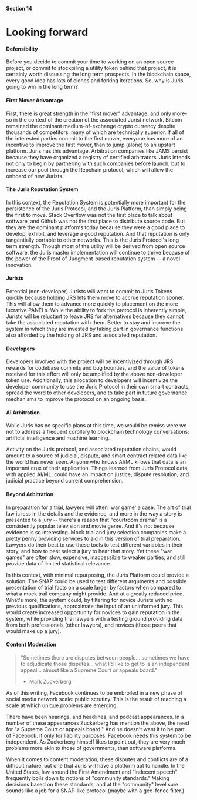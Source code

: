 **Section 14**
# Looking forward

#### Defensibility

Before you decide to commit your time to working on an open source project, or commit to stockpiling a utility token behind that project, it is certainly worth discussing the long term prospects. In the blockchain space, every good idea has lots of clones and forking iterations. So, why is Juris going to win in the long term?

#### First Mover Advantage

First, there is great strength in the "first mover" advantage, and only more-so in the context of the creation of the associated Jurist network. Bitcoin remained the dominant medium-of-exchange crypto currency despite thousands of competitors, many of which are technically superior. If all of the interested parties commit to the first mover, everyone has more of an incentive to improve the first mover, than to jump \(alone\) to an upstart platform. Juris has this advantage. Arbitration companies like JAMS persist because they have organized a registry of certified arbitrators. Juris intends not only to begin by partnering with such companies before launch, but to increase our pool through the Repchain protocol, which will allow the onboard of new Jurists.

#### The Juris Reputation System

In this context, the Reputation System is potentially more important for the persistence of the Juris Protocol, and the Juris Platform, than simply being the first to move. Stack Overflow was not the first place to talk about software, and Github was not the first place to distribute source code. But they are the dominant platforms today because they were a good place to develop, exhibit, and leverage a good reputation. And that reputation is only tangentially portable to other networks. This is the Juris Protocol's long term strength. Though most of the utility will be derived from open source software, the Juris master implementation will continue to thrive because of the power of the Proof of Judgment-based reputation system -- a novel innovation.

#### Jurists

Potential \(non-developer\) Jurists will want to commit to Juris Tokens quickly because holding JRS lets them move to accrue reputation sooner. This will allow them to advance more quickly to placement on the more lucrative PANELs. While the ability to fork the protocol is inherently simple, Jurists will be reluctant to leave JRS for alternatives because they cannot take the associated reputation with them. Better to stay and improve the system in which they are invested by taking part in governance functions also afforded by the holding of JRS and associated reputation.

#### Developers

Developers involved with the project will be incentivized through JRS rewards for codebase commits and bug bounties, and the value of tokens received for this effort will only be amplified by the above non-developer token use. Additionally, this allocation to developers will incentivize the developer community to use the Juris Protocol in their own smart contracts, spread the word to other developers, and to take part in future governance mechanisms to improve the protocol on an ongoing basis.

#### AI Arbitration

While Juris has no specific plans at this time, we would be remiss were we not to address a frequent corollary to blockchain technology conversations: artificial intelligence and machine learning.

Activity on the Juris protocol, and associated reputation chains, would amount to a source of judicial, dispute, and smart contract related data like the world has never seen. Anyone who knows AI/ML knows that data is an important crux of their application. Things learned from Juris Protocol data, with applied AI/ML, could have an impact on justice, dispute resolution, and judicial practice beyond current comprehension.

#### Beyond Arbitration

In preparation for a trial, lawyers will often 'war game' a case. The art of trial law is less in the details and the evidence, and more in the way a story is presented to a jury -- there's a reason that "courtroom drama" is a consistently popular television and movie genre. And it's not because evidence is so interesting. Mock trial and jury selection companies make a pretty penny providing services to aid in this version of trial preparation. Lawyers do their best to use these tools to test different variables in their story, and how to best select a jury to hear that story. Yet these "war games" are often slow, expensive, inaccessible to weaker parties, and still provide data of limited statistical relevance.

In this context, with minimal repurposing, the Juris Platform could provide a solution. The SNAP could be used to test different arguments and possible presentation of trial facts on a scale larger by factors when compared to what a mock trail company might provide. And at a greatly reduced price. What's more, the system could, by filtering for novice Jurists with no previous qualifications, approximate the input of an uninformed jury. This would create increased opportunity for novices to gain reputation in the system, while providing trial lawyers with a testing ground providing data from both professionals \(other lawyers\), and novices \(those peers that would make up a jury\).

#### Content Moderation

> "Sometimes there are disputes between people... sometimes we have to adjudicate those disputes... what I’d like to get to is an independent appeal... almost like a Supreme Court or appeals board." 
> - Mark Zuckerberg

As of this writing, Facebook continues to be embroiled in a new phase of social media network scale: public scrutiny. This is the result of reaching a scale at which unique problems are emerging.  

There have been hearings, and headlines, and podcast appearances. In a number of these appearances Zuckerberg has mention the above, the need for "a Supreme Court or appeals board." And he doesn't want it to be part of Facebook. If only for liability purposes, Facebook needs this system to be independent. As Zuckerberg himself likes to point out, they are very much problems more akin to those of governments, than software platforms.

When it comes to content moderation, these disputes and conflicts are of a difficult nature, but one that Juris will have a platform apt to handle. In the United States, law around the First Amendment and "indecent speech" frequently boils down to notions of "community standards." Making decisions based on these standards, and at the "community" level sure sounds like a job for a SNAP-like protocol (maybe with a geo-fence filter.)
